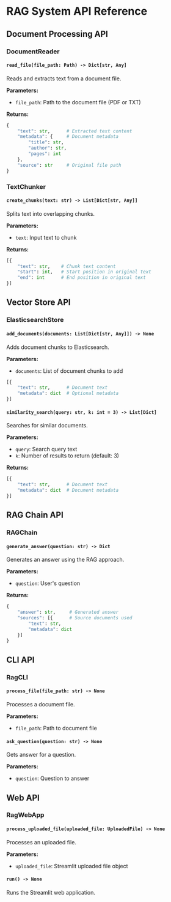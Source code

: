 # RAG System API Reference

## Document Processing API

### DocumentReader

#### `read_file(file_path: Path) -> Dict[str, Any]`
Reads and extracts text from a document file.

**Parameters:**
- `file_path`: Path to the document file (PDF or TXT)

**Returns:**
```python
{
    "text": str,      # Extracted text content
    "metadata": {     # Document metadata
        "title": str,
        "author": str,
        "pages": int
    },
    "source": str     # Original file path
}
```

### TextChunker

#### `create_chunks(text: str) -> List[Dict[str, Any]]`
Splits text into overlapping chunks.

**Parameters:**
- `text`: Input text to chunk

**Returns:**
```python
[{
    "text": str,    # Chunk text content
    "start": int,   # Start position in original text
    "end": int      # End position in original text
}]
```

## Vector Store API

### ElasticsearchStore

#### `add_documents(documents: List[Dict[str, Any]]) -> None`
Adds document chunks to Elasticsearch.

**Parameters:**
- `documents`: List of document chunks to add
```python
[{
    "text": str,      # Document text
    "metadata": dict  # Optional metadata
}]
```

#### `similarity_search(query: str, k: int = 3) -> List[Dict]`
Searches for similar documents.

**Parameters:**
- `query`: Search query text
- `k`: Number of results to return (default: 3)

**Returns:**
```python
[{
    "text": str,      # Document text
    "metadata": dict  # Document metadata
}]
```

## RAG Chain API

### RAGChain

#### `generate_answer(question: str) -> Dict`
Generates an answer using the RAG approach.

**Parameters:**
- `question`: User's question

**Returns:**
```python
{
    "answer": str,     # Generated answer
    "sources": [{      # Source documents used
        "text": str,
        "metadata": dict
    }]
}
```

## CLI API

### RagCLI

#### `process_file(file_path: str) -> None`
Processes a document file.

**Parameters:**
- `file_path`: Path to document file

#### `ask_question(question: str) -> None`
Gets answer for a question.

**Parameters:**
- `question`: Question to answer

## Web API

### RagWebApp

#### `process_uploaded_file(uploaded_file: UploadedFile) -> None`
Processes an uploaded file.

**Parameters:**
- `uploaded_file`: Streamlit uploaded file object

#### `run() -> None`
Runs the Streamlit web application.
